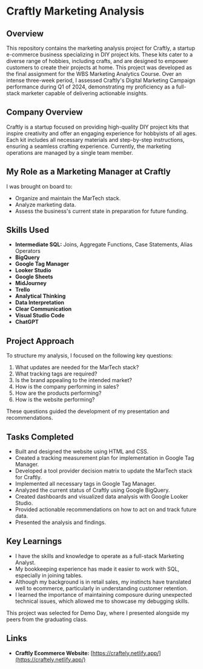 # Craftly Marketing Analysis

## Overview

This repository contains the marketing analysis project for Craftly, a startup e-commerce business specializing in DIY project kits. These kits cater to a diverse range of hobbies, including crafts, and are designed to empower customers to create their projects at home. This project was developed as the final assignment for the WBS Marketing Analytics Course. Over an intense three-week period, I assessed Craftly's Digital Marketing Campaign performance during Q1 of 2024, demonstrating my proficiency as a full-stack marketer capable of delivering actionable insights.

## Company Overview

Craftly is a startup focused on providing high-quality DIY project kits that inspire creativity and offer an engaging experience for hobbyists of all ages. Each kit includes all necessary materials and step-by-step instructions, ensuring a seamless crafting experience. Currently, the marketing operations are managed by a single team member.

## My Role as a Marketing Manager at Craftly

I was brought on board to:

- Organize and maintain the MarTech stack.
- Analyze marketing data.
- Assess the business's current state in preparation for future funding.

## Skills Used

- **Intermediate SQL:** Joins, Aggregate Functions, Case Statements, Alias Operators
- **BigQuery**
- **Google Tag Manager**
- **Looker Studio**
- **Google Sheets**
- **MidJourney**
- **Trello**
- **Analytical Thinking**
- **Data Interpretation**
- **Clear Communication**
- **Visual Studio Code**
- **ChatGPT**

## Project Approach

To structure my analysis, I focused on the following key questions:

1. What updates are needed for the MarTech stack?
2. What tracking tags are required?
3. Is the brand appealing to the intended market?
4. How is the company performing in sales?
5. How are the products performing?
6. How is the website performing?

These questions guided the development of my presentation and recommendations.

## Tasks Completed

- Built and designed the website using HTML and CSS.
- Created a tracking measurement plan for implementation in Google Tag Manager.
- Developed a tool provider decision matrix to update the MarTech stack for Craftly.
- Implemented all necessary tags in Google Tag Manager.
- Analyzed the current status of Craftly using Google BigQuery.
- Created dashboards and visualized data analysis with Google Looker Studio.
- Provided actionable recommendations on how to act on and track future data.
- Presented the analysis and findings.

## Key Learnings

- I have the skills and knowledge to operate as a full-stack Marketing Analyst.
- My bookkeeping experience has made it easier to work with SQL, especially in joining tables.
- Although my background is in retail sales, my instincts have translated well to ecommerce, particularly in understanding customer retention.
- I learned the importance of maintaining composure during unexpected technical issues, which allowed me to showcase my debugging skills.

This project was selected for Demo Day, where I presented alongside my peers from the graduating class.

## Links

- **Craftly Ecommerce Website:** [https://craftely.netlify.app/](https://craftely.netlify.app/)
